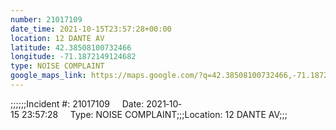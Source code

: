 ```yaml
---
number: 21017109
date_time: 2021-10-15T23:57:28+00:00
location: 12 DANTE AV
latitude: 42.38508100732466
longitude: -71.1872149124682
type: NOISE COMPLAINT
google_maps_link: https://maps.google.com/?q=42.38508100732466,-71.1872149124682
---
```


;;;;;;Incident #: 21017109     Date: 2021‐10‐15 23:57:28     Type: NOISE COMPLAINT;;;Location: 12 DANTE AV;;;
